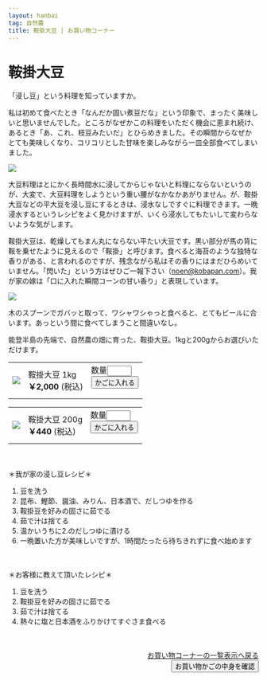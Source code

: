 ```yaml
---
layout: hanbai
tag: 自然農
title: 鞍掛大豆 | お買い物コーナー
---
```

# 鞍掛大豆

「浸し豆」という料理を知っていますか。

私は初めて食べたとき「なんだか固い煮豆だな」という印象で、まったく美味しいと思いませんでした。ところがなぜかこの料理をいただく機会に恵まれ続け、あるとき「あ、これ、枝豆みたいだ」とひらめきました。その瞬間からなぜかとても美味しくなり、コリコリとした甘味を楽しみながら一皿全部食べてしまいました。

![](https://c2.staticflickr.com/8/7655/16614401200_7c462e80dc.jpg)

大豆料理はとにかく長時間水に浸してからじゃないと料理にならないというのが、大変で、大豆料理をしようという重い腰がなかなかあがりません。が、鞍掛大豆などの平大豆を浸し豆にするときは、浸水なしですぐに料理できます。一晩浸水するというレシピをよく見かけますが、いくら浸水してもたいして変わらないような気がします。

鞍掛大豆は、乾燥してもまん丸にならない平たい大豆です。黒い部分が馬の背に鞍を乗せたように見えるので「鞍掛」と呼びます。食べると海苔のような独特な香りがある、と言われるのですが、残念ながら私はその香りにはまだひらめいていません。「閃いた」という方はぜひご一報下さい（noen@kobapan.com）。我が家の嫁は「口に入れた瞬間コーンの甘い香り」と表現しています。

![](https://c1.staticflickr.com/9/8730/16611810190_fdc7ed297c.jpg)

木のスプーンでガバッと取って、ワシャワシゃっと食べると、とてもビールに合います。あっという間に食べてしまうこと間違いなし。

能登半島の先端で、自然農の畑に育った、鞍掛大豆。1kgと200gからお選びいただけます。

<table class="order-box"><tbody><tr>
<td><img src="https://c1.staticflickr.com/9/8730/16611810190_fdc7ed297c_s.jpg"/></td>
<td>鞍掛大豆 1kg<br>
<b>￥2,000</b> (税込)
</td>
<td>
<form action="{{ site.shopurl }}" method="post" id="003">
<input type="hidden" name="code" value="003" />
<input type="hidden" name="back" value="{{ site.url }}/hanbai/kurakake.html#003" />
数量<input type="text" name="num" value="" size="3" /><br>
<input type="submit" value="かごに入れる" />
</form>
</td></tr></tbody></table>

<table class="order-box"><tbody><tr>
<td><img src="https://c1.staticflickr.com/9/8730/16611810190_fdc7ed297c_s.jpg"/></td>
<td>鞍掛大豆 200g<br>
<b>￥440</b> (税込)
</td>
<td>
<form action="{{ site.shopurl }}" method="post" id="004">
<input type="hidden" name="code" value="004" />
<input type="hidden" name="back" value="{{ site.url }}/hanbai/kurakake.html#004" />
数量<input type="text" name="num" value="" size="3" /><br>
<input type="submit" value="かごに入れる" />
</form>
</td></tr></tbody></table>


　
　
　

<a id="recipe">＊我が家の浸し豆レシピ＊</a>
1. 豆を洗う
2. 昆布、鰹節、醤油、みりん、日本酒で、だしつゆを作る
3. 鞍掛豆を好みの固さに茹でる
4. 茹で汁は捨てる
5. 温かいうちに2.のだしつゆに漬ける
6. 一晩置いた方が美味しいですが、1時間たったら待ちきれずに食べ始めます


　
　
　

＊お客様に教えて頂いたレシピ＊
1. 豆を洗う
2. 鞍掛豆を好みの固さに茹でる
3. 茹で汁は捨てる
4. 熱々に塩と日本酒をふりかけてすぐさま食べる

　
<div style="text-align:right;">
<a href="./">お買い物コーナーの一覧表示へ戻る</a>

<form action="{{ site.shopurl }}" method="post" id="kakunin"><input type="hidden" name="back" value="{{ site.url }}/hanbai/#kakunin" /><input type="submit" value="お買い物かごの中身を確認" /></form>
</div>
